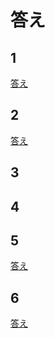 # 答え

## 1

[答え](https://codesandbox.io/s/laughing-sound-4c82e?file=/index.html)

## 2

[答え](https://codesandbox.io/s/wandering-morning-tclfo?file=/index.html)

## 3


## 4

## 5



[答え](https://terracetech.jp/2020/10/18/kaitou5/)


## 6

[答え](https://codesandbox.io/s/relaxed-saha-nwso3?file=/index.html)